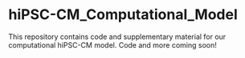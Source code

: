 # hiPSC-CM_Computational_Model
This repository contains code and supplementary material for our computational hiPSC-CM model. Code and more coming soon!
